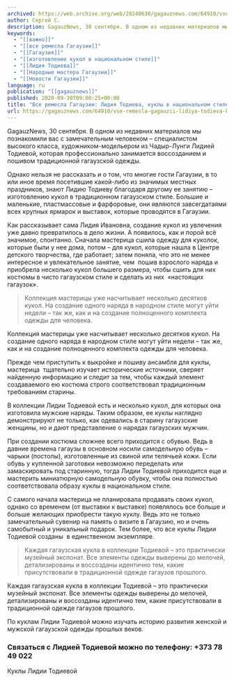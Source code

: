 ```yaml
---
archived: https://web.archive.org/web/20240630/gagauznews.com/64910/vse-remesla-gagauzii-lidiya-todieva-kukly-v-natsionalnom-stile.html
author: Сергей С.
description: GagauzNews, 30 сентября. В одном из недавних материалов мы познакомили вас с замечательным человеком – специалистом высокого класса, художником-модельером из Чадыр-Лунги Лидией Тодиевой, которая профессионально занимается воссозданием и пошивом традиционной гагаузской одежды. Однако нельзя не рассказать и о том, что многие гости Гагаузии, в то или иное время посетившие какой-либо из значимых местных праздников, знают Лидию Тодиеву благодаря другому ее занятию –  изготовлению кукол в традиционном гагаузском стиле. Большие и маленькие, пластмассовые и фарфоровые, они являются завсегдатаями всех крупных ярмарок и выставок, которые проводятся в Гагаузии. Как рассказывает сама Лидия Ивановна, создание кукол из увлечения уже давно превратилось в дело […]
keywords:
  - "[[важно]]"
  - "[[все ремесла Гагаузии]]"
  - "[[Гагаузия]]"
  - "[[изготовление кукол в национальном стиле]]"
  - "[[Лидия Тодиева]]"
  - "[[Народные мастера Гагаузии]]"
  - "[[Новости Гагаузии]]"
language: ru
publication: "[[gagauznews]]"
published: 2020-09-30T09:00:25+00:00
title: "Все ремесла Гагаузии: Лидия Тодиева, куклы в национальном стиле"
url: https://gagauznews.com/64910/vse-remesla-gagauzii-lidiya-todieva-kukly-v-natsionalnom-stile.html
---
```


GagauzNews, 30 сентября. В одном из недавних материалов мы познакомили вас с замечательным человеком – специалистом высокого класса, художником-модельером из Чадыр-Лунги Лидией Тодиевой, которая профессионально занимается воссозданием и пошивом традиционной гагаузской одежды.

Однако нельзя не рассказать и о том, что многие гости Гагаузии, в то или иное время посетившие какой-либо из значимых местных праздников, знают Лидию Тодиеву благодаря другому ее занятию –  изготовлению кукол в традиционном гагаузском стиле. Большие и маленькие, пластмассовые и фарфоровые, они являются завсегдатаями всех крупных ярмарок и выставок, которые проводятся в Гагаузии.

Как рассказывает сама Лидия Ивановна, создание кукол из увлечения уже давно превратилось в дело жизни. А появилось, как и порой всё значимое, спонтанно. Сначала мастерица сшила одежду для куколок, которые были у нее дома, потом – для кукол, которые нашла в Центре детского творчества, где работает; затем поняла, что это не менее интересное и увлекательное занятие, чем  пошив взрослого наряда и приобрела несколько кукол большего размера, чтобы сшить для них костюмы в чисто гагаузском стиле и сделать из них  «настоящих гагаузок».

> Коллекция мастерицы уже насчитывает несколько десятков кукол. На создание одного наряда в народном стиле могут уйти недели – так же, как и на создание полноценного комплекта одежды для человека.

Коллекция мастерицы уже насчитывает несколько десятков кукол. На создание одного наряда в народном стиле могут уйти недели – так же, как и на создание полноценного комплекта одежды для человека.

Прежде чем приступить к выкройке и пошиву ансамбля для куклы, мастерица  тщательно изучает исторические источники, сверяет найденную информацию и следит за тем, чтобы каждый элемент создаваемого ею костюма строго соответствовал традиционным требованиям старины.

В коллекции Лидии Тодиевой есть и несколько кукол, для которых она изготовила мужские наряды. Таким образом, ее куклы наглядно демонстрируют не только, как одевались в старину гагаузские женщины, но и дают представление о нарядах гагаузских мужчин.

При создании костюма сложнее всего приходится с обувью. Ведь в давние времена гагаузы в основном носили самодельную обувь – чарыки (постолы), изготовленные из свиной или телячьей кожи. Если обувь у купленной заготовки невозможно переделать или замаскировать под старинную, тогда Лидии Тодиевой приходится еще и мастерить миниатюрную самодельную обувку, чтобы она полностью соответствовала образу куклы в национальном стиле.

С самого начала мастерица не планировала продавать своих кукол, однако со временем (от выставки к выставке) появлялось все больше и больше желающих приобрести такую куклу. Ведь это не только замечательный сувенир на память о визите в Гагаузию, но и очень самобытный и уникальный подарок. Тем более, что все куклы Лидии Тодиевой созданы  в единственном экземпляре.

> Каждая гагаузская кукла в коллекции Тодиевой – это практически музейный экспонат. Все элементы одежды выверены до мелочей, детализированы и воссозданы идентично тем, какие присутствовали в традиционной одежде гагаузов прошлого.

Каждая гагаузская кукла в коллекции Тодиевой – это практически музейный экспонат. Все элементы одежды выверены до мелочей, детализированы и воссозданы идентично тем, какие присутствовали в традиционной одежде гагаузов прошлого.

По куклам Лидии Тодиевой можно изучать историю развития женской и мужской гагаузской одежды прошлых веков.

### Связаться с Лидией Тодиевой можно по телефону: +373 78 49 022

Куклы Лидии Тодиевой